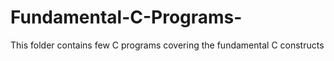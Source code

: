 # Fundamental-C-Programs-
This folder contains few C programs covering the fundamental C constructs 
